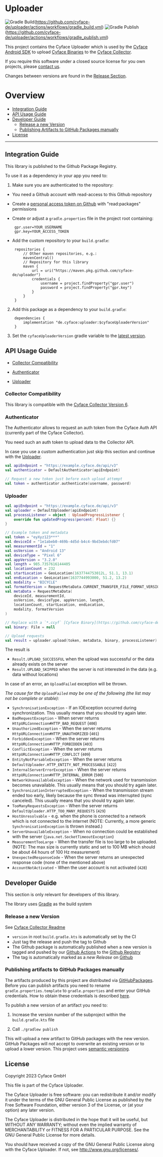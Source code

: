 # Uploader

![Gradle Build](https://github.com/cyface-de/uploader/actions/workflows/gradle_build.yml/badge.svg)(https://github.com/cyface-de/uploader/actions/workflows/gradle_build.yml)
![Gradle Publish](https://github.com/cyface-de/uploader/actions/workflows/gradle_publish.yml/badge.svg)(https://github.com/cyface-de/uploader/actions/workflows/gradle_publish.yml)

This project contains the Cyface Uploader which is used by the [Cyface Android SDK](https://github.com/cyface-de/android-backend) to upload [Cyface Binaries](https://github.com/cyface-de/serialization) to the [Cyface
Collector](https://github.com/cyface-de/data-collector).

If you require this software under a closed source license for you own
projects, please [contact us](https://www.cyface.de/#kontakt).

Changes between versions are found in the [Release
Section](https://github.com/cyface-de/uploader/releases).

# Overview

- [Integration Guide](#integration-guide)
- [API Usage Guide](#api-usage-guide)
- [Developer Guide](#developer-guide)
  - [Release a new Version](#release-a-new-version)
  - [Publishing Artifacts to GitHub Packages
  manually](#publishing-artifacts-to-github-packages-manually)
- [License](#license)

-----------------------------------------------------------------------------

## Integration Guide

This library is published to the Github Package Registry.

To use it as a dependency in your app you need to:

1.  Make sure you are authenticated to the repository:

  - You need a Github account with read-access to this Github
    repository

  - Create a [personal access token on
    Github](https://github.com/settings/tokens) with "read:packages"
    permissions

  - Create or adjust a `gradle.properties` file in the project root
    containing:

    <!-- -->

         gpr.user=YOUR_USERNAME
         gpr.key=YOUR_ACCESS_TOKEN

  - Add the custom repository to your `build.gradle`:

    <!-- -->

         repositories {
             // Other maven repositories, e.g.:
             mavenCentral()
             // Repository for this library
             maven {
                 url = uri("https://maven.pkg.github.com/cyface-de/uploader")
                 credentials {
                     username = project.findProperty("gpr.user")
                     password = project.findProperty("gpr.key")
                 }
             }
         }

2.  Add this package as a dependency to your `build.gradle`:

         dependencies {
             implementation "de.cyface:uploader:$cyfaceUploaderVersion"
         }

3.  Set the `cyfaceUploaderVersion` gradle variable to the
    [latest
    version](https://github.com/cyface-de/uploader/releases).


## API Usage Guide

- [Collector Compatibility](#collector-compatibility)

- [Authenticator](#authenticator)

- [Uploader](#uploader)

### Collector Compatibility

This library is compatible with the [Cyface Collector Version 6](https://github.com/cyface-de/data-collector/releases/tag/6.0.0).

### Authenticator

The Authenticator allows to request an auth token from the Cyface Auth API (currently part of the Cyface Collector).

You need such an auth token to upload data to the Collector API.

In case you use a custom authentication just skip this section and continue with the [Uploader](#uploader).

```kotlin
val apiEndpoint = "https://example.cyface.de/api/v3"
val authenticator = DefaultAuthenticator(apiEndpoint)

// Request a new token just before each upload attempt
val token = authenticator.authenticate(username, password)
```

### Uploader

```kotlin
val apiEndpoint = "https://example.cyface.de/api/v3"
val uploader = DefaultUploader(apiEndpoint)
val processListener = object : UploadProgressListener {
    override fun updatedProgress(percent: Float) {}
}

// Example token and metadata
val token = "eyXyz123***"
val deviceId = "1e1abeb0-469b-4d5d-b4c4-9bd3ebdcfd07"
val measurementId = "1"
val osVersion = "Android 13"
val deviceType = "Pixel 6"
val appVersion = "3.2.0"
val length = 985.7357616144405
val locationCount = 232
val startLocation = GeoLocation(1637744753012L, 51.1, 13.1)
val endLocation = GeoLocation(1637744993000, 51.2, 13.2)
val modality = "BICYCLE"
val formatVersion = RequestMetaData.CURRENT_TRANSFER_FILE_FORMAT_VERSION
val metaData = RequestMetaData(
    deviceId, measurementId,
    osVersion, deviceType, appVersion, length,
    locationCount, startLocation, endLocation,
    modality, formatVersion
)

// Replace with a `*.ccyf` [Cyface Binary](https://github.com/cyface-de/serialization) or another binary when using a custom Data Collector
val binary: File = null

// Upload requests
val result = uploader.upload(token, metaData, binary, processListener)
```

The result is

- `Result.UPLOAD_SUCCESSFUL` when the upload was successful or the data already exists on the server
- `Result.UPLOAD_SKIPPED` when the server is not interested in the data (e.g. data without locations)

In case of an error, an `UploadFailed` exception will be thrown.

*The cause for the `UploadFailed` may be one of the following (the list may not be complete or stable):*

- `SynchronisationException` - If an IOException occurred during synchronization. This usually means that you should try again later.
- `BadRequestException` - When server returns `HttpURLConnection#HTTP_BAD_REQUEST` (`400`)
- `UnauthorizedException` - When the server returns `HttpURLConnection#HTTP_UNAUTHORIZED` (`401`)
- `ForbiddenException` - When the server returns `HttpURLConnection#HTTP_FORBIDDEN` (`403`)
- `ConflictException` - When the server returns `HttpURLConnection#HTTP_CONFLICT` (`409`)
- `EntityNotParsableException` - When the server returns `DefaultUploader.HTTP_ENTITY_NOT_PROCESSABLE` (`422`)
- `InternalServerErrorException` - When the server returns `HttpURLConnection#HTTP_INTERNAL_ERROR` (`500`)
- `NetworkUnavailableException` - When the network used for transmission becomes unavailable. This usually means that you should try again later.
- `SynchronizationInterruptedException` - When the transmission stream ended too early, likely because the sync thread was interrupted (sync canceled). This usually means that you should try again later.
- `TooManyRequestsException` - When the server returns `DefaultUploader.HTTP_TOO_MANY_REQUESTS` (`429`)
- `HostUnresolvable` - e.g. when the phone is connected to a network which is not connected to the internet (NOTE: Currently, a more generic `SynchronisationException` is thrown instead.)
- `ServerUnavailableException` - When no connection could be established with the server (`java.net.SocketTimeoutException`)
- `MeasurementTooLarge` - When the transfer file is too large to be uploaded. (NOTE: The max size is currently static and set to 100 MB which should be about 44 hours of 100 Hz measurement)
- `UnexpectedResponseCode` - When the server returns an unexpected response code (none of the mentioned above)
- `AccountNotActivated` - When the user account is not activated (`428`)


## Developer Guide

This section is only relevant for developers of this library.

The library uses [Gradle](https://gradle.org/) as the build system

### Release a new Version

See [Cyface Collector
Readme](https://github.com/cyface-de/data-collector#release-a-new-version)

- `version` in root `build.gradle.kts` is automatically set by the CI
- Just tag the release and push the tag to Github
- The Github package is automatically published when a new version is
  tagged and pushed by our [Github
  Actions](https://github.com/cyface-de/uploader/actions) to the [Github
  Registry](https://github.com/cyface-de/uploader/packages)
- The tag is automatically marked as a *new Release* on
  [Github](https://github.com/cyface-de/uploader/releases)


### Publishing artifacts to GitHub Packages manually

The artifacts produced by this project are distributed via
[GitHubPackages](https://github.com/features/packages). Before you can
publish artifacts you need to rename `gradle.properties.template` to
`gradle.properties` and enter your GitHub credentials. How to obtain
these credentials is described
[here](https://help.github.com/en/github/managing-packages-with-github-packages/about-github-packages#about-tokens).

To publish a new version of an artifact you need to:

1.  Increase the version number of the subproject within the
    `build.gradle.kts` file

2.  Call `./gradlew publish`

This will upload a new artifact to GitHub packages with the new version.
GitHub Packages will not accept to overwrite an existing version or to
upload a lower version. This project uses [semantic
versioning](https://semver.org/).


## License

Copyright 2023 Cyface GmbH

This file is part of the Cyface Uploader.

The Cyface Uploader is free software: you can redistribute it and/or
modify it under the terms of the GNU General Public License as published
by the Free Software Foundation, either version 3 of the License, or (at
your option) any later version.

The Cyface Uploader is distributed in the hope that it will be useful,
but WITHOUT ANY WARRANTY; without even the implied warranty of
MERCHANTABILITY or FITNESS FOR A PARTICULAR PURPOSE. See the GNU General
Public License for more details.

You should have received a copy of the GNU General Public License along
with the Cyface Uploader. If not, see <http://www.gnu.org/licenses/>.

